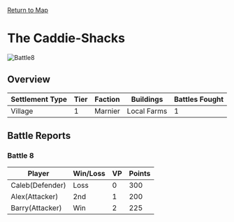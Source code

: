 [Return to Map](https://barry4356.pythonanywhere.com/aof_interactive_map?showBattles=on)

# The Caddie-Shacks
![Battle8](../static/images/.jpg "Battle8")

## Overview

| Settlement Type | Tier | Faction | Buildings | Battles Fought |
| --- | --- | --- | --- | --- |
| Village | 1 | Marnier | Local Farms | 1 |

## Battle Reports
### Battle 8
| Player | Win/Loss | VP | Points |
| --- | --- | --- | --- |
| Caleb(Defender) | Loss | 0 | 300 | 
| Alex(Attacker) | 2nd | 1 | 200 | 
| Barry(Attacker) | Win | 2 | 225 | 

